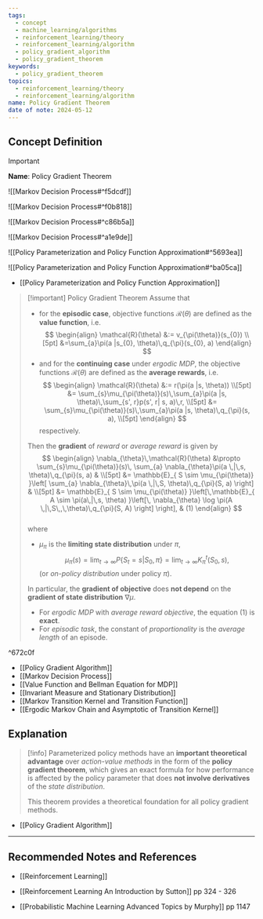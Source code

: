 ```yaml
---
tags:
  - concept
  - machine_learning/algorithms
  - reinforcement_learning/theory
  - reinforcement_learning/algorithm
  - policy_gradient_algorithm
  - policy_gradient_theorem
keywords:
  - policy_gradient_theorem
topics:
  - reinforcement_learning/theory
  - reinforcement_learning/algorithm
name: Policy Gradient Theorem
date of note: 2024-05-12
---
```


## Concept Definition

>[!important]
>**Name**: Policy Gradient Theorem

![[Markov Decision Process#^f5dcdf]]

![[Markov Decision Process#^f0b818]]

![[Markov Decision Process#^c86b5a]]

![[Markov Decision Process#^a1e9de]]

![[Policy Parameterization and Policy Function Approximation#^5693ea]]

![[Policy Parameterization and Policy Function Approximation#^ba05ca]]

- [[Policy Parameterization and Policy Function Approximation]]

>[!important] Policy Gradient Theorem
>Assume that 
>- for the **episodic case**,  objective functions $\mathcal{R}(\theta)$ are defined as the **value function**, i.e. 
>$$
>\begin{align}
>\mathcal{R}(\theta) &:= v_{\pi(\theta)}(s_{0})  \\[5pt]
>&=\sum_{a}\pi(a |s_{0}, \theta)\,q_{\pi}(s_{0}, a)  
>\end{align}
>$$
>- and for the **continuing case** under *ergodic MDP*, the objective functions $\mathcal{R}(\theta)$ are defined as the **average rewards**, i.e.
>$$
>\begin{align}
>\mathcal{R}(\theta) &:= r(\pi(a |s, \theta))   \\[5pt]
> &= \sum_{s}\mu_{\pi(\theta)}(s)\,\sum_{a}\pi(a |s, \theta)\,\sum_{s', r}p(s', r| s, a)\,r, \\[5pt]
>&= \sum_{s}\mu_{\pi(\theta)}(s)\,\sum_{a}\pi(a |s, \theta)\,q_{\pi}(s, a), \\[5pt]
>\end{align}
>$$
>respectively. 
>
>Then the **gradient** of *reward* or *average reward* is given by 
>$$
> \begin{align}
> \nabla_{\theta}\,\mathcal{R}(\theta) &\propto \sum_{s}\mu_{\pi(\theta)}(s)\, \sum_{a} \nabla_{\theta}\pi(a \,|\,s, \theta)\,q_{\pi}(s, a) & \\[5pt]
> &=  \mathbb{E}_{ S \sim \mu_{\pi(\theta)} }\left[  \sum_{a} \nabla_{\theta}\,\pi(a \,|\,S, \theta)\,q_{\pi}(S, a)  \right]  & \\[5pt]
> &=  \mathbb{E}_{ S \sim \mu_{\pi(\theta)} }\left[\,\mathbb{E}_{ A \sim  \pi(a\,|\,s, \theta)  }\left[\, \nabla_{\theta} \log \pi(A \,|\,S\,,\,\theta)\,q_{\pi}(S, A) \right] \right], & (1)
> \end{align}
>$$  
>where 
>- $\mu_{\pi}$ is the **limiting state distribution** under $\pi$,  $$\mu_{\pi}(s) = \lim_{t\rightarrow \infty}P\{S_{t} = s| S_{0}, \pi\} = \lim_{ t \to \infty }K_{\pi}^{t}(S_{0}, s) ,$$ (or *on-policy distribution* under policy $\pi$).  
>
>In particular, the **gradient of objective** does **not depend** on the **gradient of state distribution** $\nabla \mu$.  
>
>- For *ergodic MDP* with *average reward objective*, the equation $(1)$  is **exact**. 
>- For *episodic task*, the constant of *proportionality* is the *average length* of an episode.

^672c0f

- [[Policy Gradient Algorithm]]
- [[Markov Decision Process]]
- [[Value Function and Bellman Equation for MDP]]
- [[Invariant Measure and Stationary Distribution]]
- [[Markov Transition Kernel and Transition Function]]
- [[Ergodic Markov Chain and Asymptotic of Transition Kernel]]




## Explanation

>[!info]
>Parameterized policy methods have an **important theoretical advantage** over *action-value methods* in the form of the **policy gradient theorem**, which gives an exact formula for how performance is affected by the policy parameter that does **not involve derivatives** of the *state distribution*. 
>
>This theorem provides a theoretical foundation for all policy gradient methods.

- [[Policy Gradient Algorithm]]



-----------
##  Recommended Notes and References


- [[Reinforcement Learning]]

- [[Reinforcement Learning An Introduction by Sutton]] pp 324 - 326
- [[Probabilistic Machine Learning Advanced Topics by Murphy]] pp 1147
